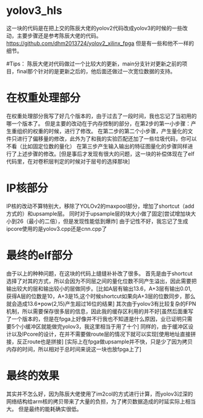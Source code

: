 # yolov3_hls
这一块的代码是在把上交的陈辰大佬的yolov2代码改成yolov3的时候的一些改动，主要步骤还是参考陈辰大佬的代码。
https://github.com/dhm2013724/yolov2_xilinx_fpga
但是有一些和他不一样的细节。

#Tips：
陈辰大佬对代码做过一个比较大的更新，main分支针对更新之前的项目，final那个针对的是更新之后的，他后面还做过一次宽位数据的支持。

# 在权重处理部分
在权重处理部分我写了好几个版本的，由于过去了一段时间，我也忘记了当初用的哪一个版本了。
但是主要的改动在于内存控制的部分，在第2步的第一小步骤：产生重组织的权重的时候，进行了修改。
在第二步的第二个小步骤，产生量化的文件只进行了偏移量的修改，此外为了和我的实验匹配还加了一些垃圾代码，你可以不看（比如固定位数的量化）
在第三步产生输入输出的特征图量化的步骤同样进行了上述步骤的修改。[但是事后才发现有很大的问题，这一块的补偿体现在了elf代码里，在对卷积层判定的时候对于层号的选择那块]

# IP核部分
IP核的改动不算特别大，移除了YOLOv2的maxpool部分，增加了shortcut（add方式的）和upsample层。
同时对于upsample层的块大小做了固定[尝试增加块大小到26（最小的二倍），但是发现性能低到爆炸]
由于记性不好，我忘记了生成ipcore使用的是yolov3.cpp还是cnn.cpp了

# 最终的elf部分
由于以上的种种问题，在这块的代码上缝缝补补改了很多。
首先是由于shortcut选择了对其的方式，所以会因为不同层之间的量化位数不同产生溢出，因此需要把输出较大的层和输出较小的层做同步。[比如A层有输出13.6，A+3层有输出0.01,获得A层的位数是10，A+3是15,这个时候shortcut如果向A+3层的位数同步，那么就会造成13.6*pow(2,15)产生超过16位的结果]
其次由于yolov3有比较复杂的FPN机制，所以需要保存很多层的信息，因此我的缓存区利用的并不好[虽然后面重写了一个版本的，但是在fpga上好像并不行我也不知道是什么原因，业已证明只需要5个小缓冲区就能做完yolov3，我这里相当于用了十个]
同样的，由于缓冲区设计以及IPcore的设计，在并不需要做route层的情况下就可以实现[使用地址直接拼接，反正route也是拼接]
[实际上在fpga做upsample并不快，只是少了因为拷贝内存的时间，所以相对于总时间来说这一块也放fpga上了]

# 最终的效果
其实并不怎么好，因为陈辰大佬使用了im2col的方式进行计算，而yolov3过深的网络结构给arm核的拷贝带来了大量的负担，为了拷贝数据造成的时延实际上相当大。
但是最终的能耗确实很低。

